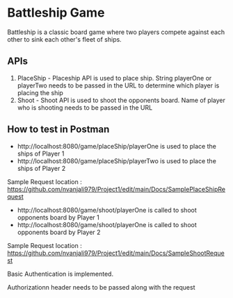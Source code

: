 # Battleship Game
Battleship is a classic board game where two players compete against each other to sink each 
other's fleet of ships.

## APIs
1. PlaceShip - Placeship API is used to place ship. String playerOne or playerTwo needs to be passed in the URL to 
   determine which player is placing the ship
2. Shoot - Shoot API is used to shoot the opponents board. Name of player who is shooting needs to be passed in the URL

## How to test in Postman
* http://localhost:8080/game/placeShip/playerOne is used to place the ships of Player 1
* http://localhost:8080/game/placeShip/playerTwo is used to place the ships of Player 2

Sample Request location : https://github.com/nvanjali979/Project1/edit/main/Docs/SamplePlaceShipRequest

* http://localhost:8080/game/shoot/playerOne is called to shoot opponents board by Player 1
* http://localhost:8080/game/shoot/playerOne is called to shoot opponents board by Player 2

Sample Request location : https://github.com/nvanjali979/Project1/edit/main/Docs/SampleShootRequest

Basic Authentication is implemented.

Authorizationn header needs to be passed along with the request
